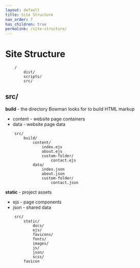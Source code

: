 ```yaml
---
layout: default
title: Site Structure
nav_order: 7
has_children: true
permalink: /site-structure/
---
```


# Site Structure

        /
            dist/
            scripts/
            src/


## src/

**build** - the directory Bowman looks for to build HTML markup

<ul>
<li>content - website page containers</li>
<li>data - website page data</li>
</ul>
            
        src/
            build/
                content/
                    index.ejs
                    about.ejs
                    custom-folder/
                        contact.ejs
                data/
                    index.json
                    about.json
                    custom-folder/
                        contact.json

**static** - project assets

<ul>
<li>ejs - page components</li>
<li>json - shared data</li>
</ul>
            
        src/
            static/
                docs/
                ejs/
                favicons/
                fonts/
                images/
                js/
                json/
                scss/
            favicon

            
            
